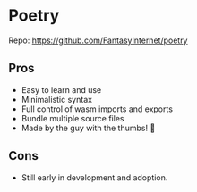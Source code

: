 Poetry
======
Repo: https://github.com/FantasyInternet/poetry

Pros
----
 - Easy to learn and use
 - Minimalistic syntax
 - Full control of wasm imports and exports
 - Bundle multiple source files
 - Made by the guy with the thumbs! 🤗

Cons
----
 - Still early in development and adoption.
